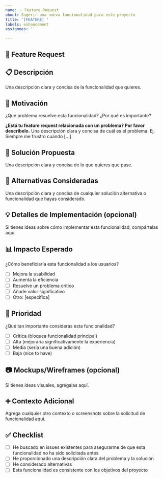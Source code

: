 ```yaml
---
name: ✨ Feature Request
about: Sugerir una nueva funcionalidad para este proyecto
title: '[FEATURE] '
labels: enhancement
assignees: ''

---
```


## 🚀 Feature Request

## 📋 Descripción
Una descripción clara y concisa de la funcionalidad que quieres.

## 💭 Motivación
¿Qué problema resuelve esta funcionalidad? ¿Por qué es importante?

**¿Está tu feature request relacionada con un problema? Por favor descríbelo.**
Una descripción clara y concisa de cuál es el problema. Ej. Siempre me frustro cuando [...]

## 📝 Solución Propuesta
Una descripción clara y concisa de lo que quieres que pase.

## 🔄 Alternativas Consideradas
Una descripción clara y concisa de cualquier solución alternativa o funcionalidad que hayas considerado.

## 💡 Detalles de Implementación (opcional)
Si tienes ideas sobre cómo implementar esta funcionalidad, compártelas aquí.

## 📊 Impacto Esperado
¿Cómo beneficiaría esta funcionalidad a los usuarios?
- [ ] Mejora la usabilidad
- [ ] Aumenta la eficiencia
- [ ] Resuelve un problema crítico
- [ ] Añade valor significativo
- [ ] Otro: [especifica]

## 🎯 Prioridad
¿Qué tan importante consideras esta funcionalidad?
- [ ] Crítica (bloquea funcionalidad principal)
- [ ] Alta (mejoraría significativamente la experiencia)
- [ ] Media (sería una buena adición)
- [ ] Baja (nice to have)

## 📷 Mockups/Wireframes (opcional)
Si tienes ideas visuales, agrégalas aquí.

## ➕ Contexto Adicional
Agrega cualquier otro contexto o screenshots sobre la solicitud de funcionalidad aquí.

## ✅ Checklist
- [ ] He buscado en issues existentes para asegurarme de que esta funcionalidad no ha sido solicitada antes
- [ ] He proporcionado una descripción clara del problema y la solución
- [ ] He considerado alternativas
- [ ] Esta funcionalidad es consistente con los objetivos del proyecto
